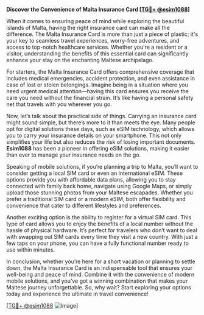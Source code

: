 **Discover the Convenience of Malta Insurance Card [[TG💪+ @esim1088](https://t.me/s/esim1088)]**

When it comes to ensuring peace of mind while exploring the beautiful islands of Malta, having the right insurance card can make all the difference. The Malta Insurance Card is more than just a piece of plastic; it's your key to seamless travel experiences, worry-free adventures, and access to top-notch healthcare services. Whether you're a resident or a visitor, understanding the benefits of this essential card can significantly enhance your stay on the enchanting Maltese archipelago.

For starters, the Malta Insurance Card offers comprehensive coverage that includes medical emergencies, accident protection, and even assistance in case of lost or stolen belongings. Imagine being in a situation where you need urgent medical attention—having this card ensures you receive the care you need without the financial strain. It’s like having a personal safety net that travels with you wherever you go.

Now, let’s talk about the practical side of things. Carrying an insurance card might sound simple, but there’s more to it than meets the eye. Many people opt for digital solutions these days, such as eSIM technology, which allows you to carry your insurance details on your smartphone. This not only simplifies your life but also reduces the risk of losing important documents. **Esim1088** has been a pioneer in offering eSIM solutions, making it easier than ever to manage your insurance needs on the go.

Speaking of mobile solutions, if you’re planning a trip to Malta, you’ll want to consider getting a local SIM card or even an international eSIM. These options provide you with affordable data plans, allowing you to stay connected with family back home, navigate using Google Maps, or simply upload those stunning photos from your Maltese escapades. Whether you prefer a traditional SIM card or a modern eSIM, both offer flexibility and convenience that cater to different lifestyles and preferences.

Another exciting option is the ability to register for a virtual SIM card. This type of card allows you to enjoy the benefits of a local number without the hassle of physical hardware. It’s perfect for travelers who don’t want to deal with swapping out SIM cards every time they visit a new country. With just a few taps on your phone, you can have a fully functional number ready to use within minutes.

In conclusion, whether you’re here for a short vacation or planning to settle down, the Malta Insurance Card is an indispensable tool that ensures your well-being and peace of mind. Combine it with the convenience of modern mobile solutions, and you’ve got a winning combination that makes your Maltese journey unforgettable. So, why wait? Start exploring your options today and experience the ultimate in travel convenience! 

[[TG💪+ @esim1088](https://t.me/s/esim1088) ![Image](https://i.postimg.cc/Y0z9fWf4/image.png)]